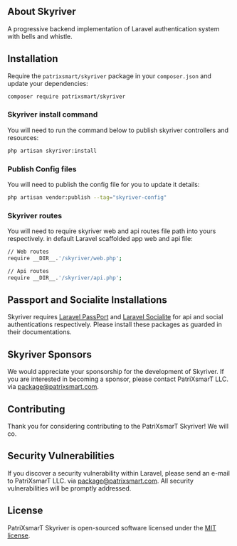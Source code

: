 

## About Skyriver

A progressive backend implementation of Laravel authentication system with bells and whistle.

## Installation

Require the `patrixsmart/skyriver` package in your `composer.json` and update your dependencies:
```sh
composer require patrixsmart/skyriver
```

### Skyriver install command

You will need to run the command below to publish skyriver controllers and resources:
```sh
php artisan skyriver:install 
```

### Publish Config files

You will need to publish the config file for you to update it details:
```sh
php artisan vendor:publish --tag="skyriver-config"
```

###  Skyriver routes

You will need to require skyriver web and api routes file path into yours respectively. 
in default Laravel scaffolded app web and api file:
```sh
// Web routes
require __DIR__.'/skyriver/web.php';

// Api routes
require __DIR__.'/skyriver/api.php';
```

## Passport and Socialite Installations

Skyriver requires [Laravel PassPort](https://laravel.com/docs/8.x/passport) and 
[Laravel Socialite](https://laravel.com/docs/8.x/socialite) for api and social authentications respectively. 
Please install these packages as guarded in their documentations.

## Skyriver Sponsors

We would appreciate your sponsorship for the development of Skyriver. If you are interested in becoming a sponsor, please contact PatriXsmarT LLC. via [package@patrixsmart.com](mailto:package@patrixsmart.com).


## Contributing

Thank you for considering contributing to the PatriXsmarT Skyriver! We will co.

## Security Vulnerabilities

If you discover a security vulnerability within Laravel, please send an e-mail to PatriXsmarT LLC. via [package@patrixsmart.com](mailto:package@patrixsmart.com). All security vulnerabilities will be promptly addressed.

## License

PatriXsmarT Skyriver is open-sourced software licensed under the [MIT license](https://opensource.org/licenses/MIT).
